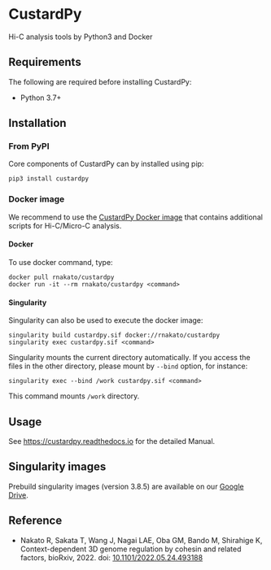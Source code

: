 # CustardPy

Hi-C analysis tools by Python3 and Docker


## Requirements

The following are required before installing CustardPy:

- Python 3.7+

## Installation

### From PyPI

Core components of CustardPy can by installed using pip:

    pip3 install custardpy

### Docker image

We recommend to use the [CustardPy Docker image](https://hub.docker.com/r/rnakato/custardpy) that contains additional scripts for Hi-C/Micro-C analysis.

#### Docker 
To use docker command, type:

    docker pull rnakato/custardpy
    docker run -it --rm rnakato/custardpy <command>

#### Singularity

Singularity can also be used to execute the docker image:

    singularity build custardpy.sif docker://rnakato/custardpy
    singularity exec custardpy.sif <command>

Singularity mounts the current directory automatically. If you access the files in the other directory, please mount by `--bind` option, for instance:

    singularity exec --bind /work custardpy.sif <command>
    
This command mounts `/work` directory.

## Usage

See https://custardpy.readthedocs.io for the detailed Manual.

## Singularity images

Prebuild singularity images (version 3.8.5) are available on our [Google Drive](https://drive.google.com/drive/folders/1wkw19qPKm8lnWorBXu937zOvwIANbiGw?usp=sharing).

## Reference

- Nakato R, Sakata T, Wang J, Nagai LAE, Oba GM, Bando M, Shirahige K, Context-dependent 3D genome regulation by cohesin and related factors, bioRxiv, 2022. doi: [10.1101/2022.05.24.493188](https://www.biorxiv.org/content/10.1101/2022.05.24.493188v1)
